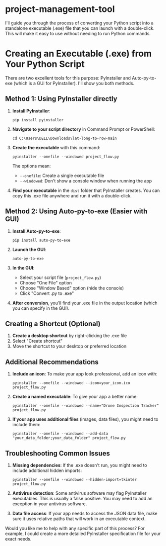 # project-management-tool
I'll guide you through the process of converting your Python script into a standalone executable (.exe) file that you can launch with a double-click. This will make it easy to use without needing to run Python commands.

# Creating an Executable (.exe) from Your Python Script

There are two excellent tools for this purpose: PyInstaller and Auto-py-to-exe (which is a GUI for PyInstaller). I'll show you both methods.

## Method 1: Using PyInstaller directly

1. **Install PyInstaller**:
   ```
   pip install pyinstaller
   ```

2. **Navigate to your script directory** in Command Prompt or PowerShell:
   ```
   cd C:\Users\DELL\Downloads\lat-long-to-row-main
   ```

3. **Create the executable** with this command:
   ```
   pyinstaller --onefile --windowed project_flow.py
   ```
   
   The options mean:
   - `--onefile`: Create a single executable file
   - `--windowed`: Don't show a console window when running the app

4. **Find your executable** in the `dist` folder that PyInstaller creates. You can copy this .exe file anywhere and run it with a double-click.

## Method 2: Using Auto-py-to-exe (Easier with GUI)

1. **Install Auto-py-to-exe**:
   ```
   pip install auto-py-to-exe
   ```

2. **Launch the GUI**:
   ```
   auto-py-to-exe
   ```

3. **In the GUI**:
   - Select your script file (`project_flow.py`)
   - Choose "One File" option
   - Choose "Window Based" option (hide the console)
   - Click "Convert .py to .exe"

4. **After conversion**, you'll find your .exe file in the output location (which you can specify in the GUI).

## Creating a Shortcut (Optional)

1. **Create a desktop shortcut** by right-clicking the .exe file
2. Select "Create shortcut"
3. Move the shortcut to your desktop or preferred location

## Additional Recommendations

1. **Include an icon**: To make your app look professional, add an icon with:
   ```
   pyinstaller --onefile --windowed --icon=your_icon.ico project_flow.py
   ```

2. **Create a named executable**: To give your app a better name:
   ```
   pyinstaller --onefile --windowed --name="Drone Inspection Tracker" project_flow.py
   ```

3. **If your app uses additional files** (images, data files), you might need to include them:
   ```
   pyinstaller --onefile --windowed --add-data "your_data_folder;your_data_folder" project_flow.py
   ```

## Troubleshooting Common Issues

1. **Missing dependencies**: If the .exe doesn't run, you might need to include additional hidden imports:
   ```
   pyinstaller --onefile --windowed --hidden-import=tkinter project_flow.py
   ```

2. **Antivirus detection**: Some antivirus software may flag PyInstaller executables. This is usually a false positive. You may need to add an exception in your antivirus software.

3. **Data file access**: If your app needs to access the JSON data file, make sure it uses relative paths that will work in an executable context.

Would you like me to help with any specific part of this process? For example, I could create a more detailed PyInstaller specification file for your exact needs.
